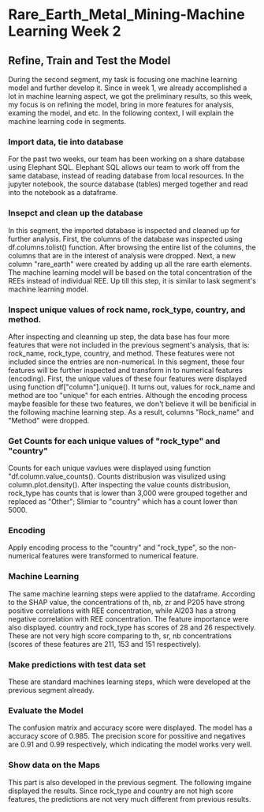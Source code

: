 # Rare_Earth_Metal_Mining-Machine Learning Week 2
## Refine, Train and Test the Model

During the second segment, my task is focusing one machine learning model and further develop it. Since in week 1, we already accomplished a lot in machine learning aspect, we got the preliminary results, so this week, my focus is on refining the model, bring in more features for analysis, examing the model, and etc. 
In the following context, I will explain the machine learning code in segments. 
### Import data, tie into database
For the past two weeks, our team has been working on a share database using Elephant SQL. Elephant SQL allows our team to work off from the same database, instead of reading database from local resources. In the jupyter notebook, the source database (tables) merged together and read into the notebook as a dataframe. 
### Insepct and clean up the database
In this segment, the imported database is inspected and cleaned up for further analysis. 
First, the columns of the database was inspected using df.columns.tolist() function. After browsing the entire list of the columns, the columns that are in the interest of analysis were dropped. 
Next, a new column "rare_earth" were created by adding up all the rare earth elements. The machine learning model will be based on the total concentration of the REEs instead of individual REE. 
Up till this step, it is similar to lask segment's machine learning model. 
### Inspect unique values of rock name, rock_type, country, and method. 
After inspecting and cleanning up step, the data base has four more features that were not included in the previous segment's analysis, that is: rock_name, rock_type, country, and method. These features were not included since the entries are non-numerical. In this segment, these four features will be further inspected and transform in to numerical features (encoding). 
First, the unique values of these four features were displayed using function df["column"].unique(). It turns out, values for rock_name and method are too "unique" for each entries. Although the encoding process maybe feasible for these two features, we don't believe it will be benificial in the following machine learning step. As a result, columns "Rock_name" and "Method" were dropped. 
### Get Counts for each unique values of "rock_type" and "country"
Counts for each unique vavlues were displayed using function "df.column.value_counts(). Counts distribusion was visulized using column.plot.density(). After inspecting the value counts distribusion, rock_type has counts that is lower than 3,000 were grouped together and replaced as "Other"; Slimiar to "country" which has a count lower than 5000. 
### Encoding
Apply encoding process to the "country" and "rock_type", so the non-numerical features were transformed to numerical feature. 
### Machine Learning
The same machine learning steps were applied to the dataframe. 
According to the SHAP value, the concentrations of th, nb, zr and P205 have strong positive correlations with REE concentration, while Al203 has a strong negative correlation with REE concentration. 
The feature importance were also displayed. country and rock_type has scores of 28 and 26 respectively. These are not very high score comparing to th, sr, nb concentrations (scores of these features are 211, 153 and 151 respectively). 
### Make predictions with test data set
These are standard machines learning steps, which were developed at the previous segment already. 
### Evaluate the Model
The confusion matrix and accuracy score were displayed. The model has a accuracy score of 0.985. The precision score for possitive and negatives are 0.91 and 0.99 respectively, which indicating the model works very well. 
### Show data on the Maps
This part is also developed in the previous segment. The following imgaine displayed the results. Since rock_type and country are not high score features, the predictions are not very much different from previous results. 






